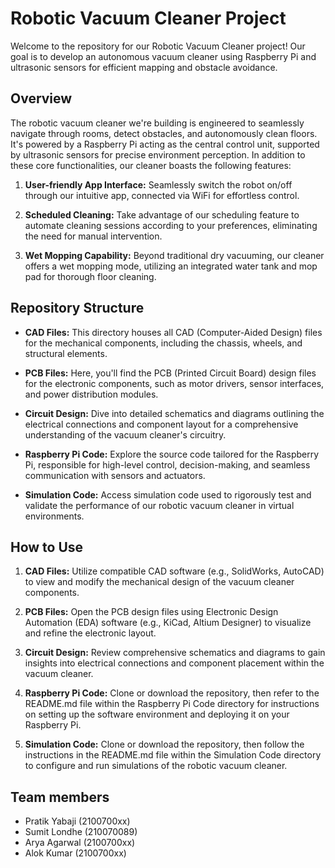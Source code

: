# Robotic Vacuum Cleaner Project

Welcome to the repository for our Robotic Vacuum Cleaner project! Our goal is to develop an autonomous vacuum cleaner using Raspberry Pi and ultrasonic sensors for efficient mapping and obstacle avoidance.

## Overview

The robotic vacuum cleaner we're building is engineered to seamlessly navigate through rooms, detect obstacles, and autonomously clean floors. It's powered by a Raspberry Pi acting as the central control unit, supported by ultrasonic sensors for precise environment perception. In addition to these core functionalities, our cleaner boasts the following features:

1. **User-friendly App Interface:** Seamlessly switch the robot on/off through our intuitive app, connected via WiFi for effortless control.
   
2. **Scheduled Cleaning:** Take advantage of our scheduling feature to automate cleaning sessions according to your preferences, eliminating the need for manual intervention.
   
3. **Wet Mopping Capability:** Beyond traditional dry vacuuming, our cleaner offers a wet mopping mode, utilizing an integrated water tank and mop pad for thorough floor cleaning.

## Repository Structure

- **CAD Files:** This directory houses all CAD (Computer-Aided Design) files for the mechanical components, including the chassis, wheels, and structural elements.
  
- **PCB Files:** Here, you'll find the PCB (Printed Circuit Board) design files for the electronic components, such as motor drivers, sensor interfaces, and power distribution modules.
  
- **Circuit Design:** Dive into detailed schematics and diagrams outlining the electrical connections and component layout for a comprehensive understanding of the vacuum cleaner's circuitry.
  
- **Raspberry Pi Code:** Explore the source code tailored for the Raspberry Pi, responsible for high-level control, decision-making, and seamless communication with sensors and actuators.
  
- **Simulation Code:** Access simulation code used to rigorously test and validate the performance of our robotic vacuum cleaner in virtual environments.

## How to Use

1. **CAD Files:** Utilize compatible CAD software (e.g., SolidWorks, AutoCAD) to view and modify the mechanical design of the vacuum cleaner components.
  
2. **PCB Files:** Open the PCB design files using Electronic Design Automation (EDA) software (e.g., KiCad, Altium Designer) to visualize and refine the electronic layout.
  
3. **Circuit Design:** Review comprehensive schematics and diagrams to gain insights into electrical connections and component placement within the vacuum cleaner.
  
4. **Raspberry Pi Code:** Clone or download the repository, then refer to the README.md file within the Raspberry Pi Code directory for instructions on setting up the software environment and deploying it on your Raspberry Pi.
  
5. **Simulation Code:** Clone or download the repository, then follow the instructions in the README.md file within the Simulation Code directory to configure and run simulations of the robotic vacuum cleaner.

## Team members

- Pratik Yabaji (2100700xx)
- Sumit Londhe (210070089)
- Arya Agarwal (2100700xx)
- Alok Kumar (2100700xx)


